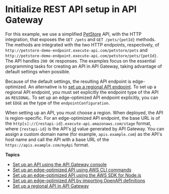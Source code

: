 # Initialize REST API setup in API Gateway<a name="create-api-resources-methods"></a>

 For this example, we use a simplified [PetStore](http://petstore-demo-endpoint.execute-api.com/petstore/pets) API, with the HTTP integration, that exposes the `GET /pets` and `GET /pets/{petId}` methods\. The methods are integrated with the two HTTP endpoints, respectively, of `http://petstore-demo-endpoint.execute-api.com/petstore/pets` and `http://petstore-demo-endpoint.execute-api.com/petstore/pets/{petId}`\. The API handles `200 OK` responses\. The examples focus on the essential programming tasks for creating an API in API Gateway, taking advantage of default settings when possible\. 

 Because of the default settings, the resulting API endpoint is edge\-optimized\. An alternative is to [set up a regional API endpoint](create-regional-api.md)\. To set up a regional API endpoint, you must set explicitly the endpoint type of the API as `REGIONAL`\. To set up an edge\-optimized API endpoint explicitly, you can set `EDGE` as the type of the `endpointConfiguration`\.

 When setting up an API, you must choose a region\. When deployed, the API is region\-specific\. For an edge\-optimized API endpoint, the base URL is of the `http[s]://{restapi-id}.execute-api.amazonaws.com/stage` format, where `{restapi-id}` is the API's [id](https://docs.aws.amazon.com/apigateway/api-reference/resource/rest-api/#id) value generated by API Gateway\. You can assign a custom domain name \(for example, `apis.example.com`\) as the API's host name and call the API with a base URL of the `https://apis.example.com/myApi` format\.

**Topics**
+ [Set up an API using the API Gateway console](create-api-using-console.md)
+ [Set up an edge\-optimized API using AWS CLI commands](create-api-using-awscli.md)
+ [Set up an edge\-optimized API using the AWS SDK for Node\.js](create-api-using-awssdk.md)
+ [Set up an edge\-optimized API by importing OpenAPI definitions](create-api-using-swagger.md)
+ [Set up a regional API in API Gateway](create-regional-api.md)